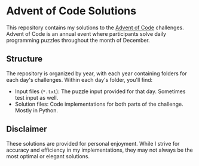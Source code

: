 # Advent of Code Solutions

This repository contains my solutions to the [Advent of Code](https://adventofcode.com/) challenges. Advent of Code is an annual event where participants solve daily programming puzzles throughout the month of December.

## Structure

The repository is organized by year, with each year containing folders for each day's challenges. Within each day's folder, you'll find:

-   Input files (`*.txt`): The puzzle input provided for that day. Sometimes test input as well.
-   Solution files: Code implementations for both parts of the challenge. Mostly in Python.

## Disclaimer

These solutions are provided for personal enjoyment. While I strive for accuracy and efficiency in my implementations, they may not always be the most optimal or elegant solutions.
